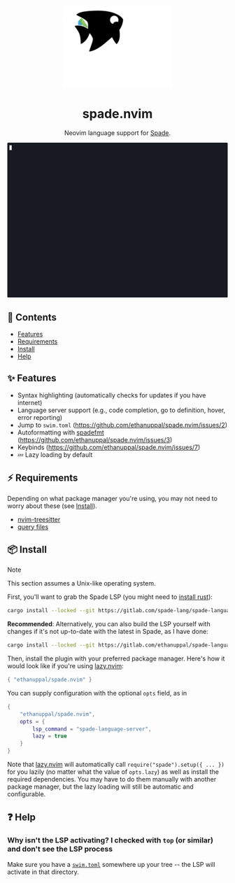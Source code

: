 <div align="center">
 <img src="./assets/logo.svg" width="250px">
 <h1><strong>spade.nvim</strong></h1>
    <p>Neovim language support for <a href="https://spade-lang.org">Spade</a>.</p>
</div>

![Example usage of the plugin](./assets/spade-github-dark.gif)

## 📕 Contents

- [Features](#features)
- [Requirements](#requirements)
- [Install](#install)
- [Help](#help)

<a name="features"></a>

## ✨ Features

- Syntax highlighting (automatically checks for updates if you have internet)
- Language server support (e.g., code completion, go to definition, hover, error reporting)
- Jump to `swim.toml` (<https://github.com/ethanuppal/spade.nvim/issues/2>)
- Autoformatting with [spadefmt](http://github.com/ethanuppal/spadefmt) (<https://github.com/ethanuppal/spade.nvim/issues/3>)
- Keybinds (<https://github.com/ethanuppal/spade.nvim/issues/7>)
- 💤 Lazy loading by default

<a name="requirements"></a>

## ⚡️ Requirements

Depending on what package manager you're using, you may not need to worry about these (see [Install](#install)).

- [nvim-treesitter](https://github.com/nvim-treesitter/nvim-treesitter)
- [query files](https://gitlab.com/spade-lang/spade-vim)

<a name="install"></a>

## 📦 Install

> [!NOTE]
> This section assumes a Unix-like operating system.

First, you'll want to grab the Spade LSP (you might need to [install
rust](https://www.rust-lang.org/tools/install)):

```sh
cargo install --locked --git https://gitlab.com/spade-lang/spade-language-server
```

**Recommended**: Alternatively, you can also build the LSP yourself with changes if it's not up-to-date with the
latest in Spade, as I have done:

```sh
cargo install --locked --git https://gitlab.com/ethanuppal/spade-language-server
```

Then, install the plugin with your preferred package manager.
Here's how it would look like if you're using [lazy.nvim](https://github.com/folke/lazy.nvim):

```lua
{ "ethanuppal/spade.nvim" }
```

You can supply configuration with the optional `opts` field, as in

```lua
{
    "ethanuppal/spade.nvim",
    opts = {
        lsp_command = "spade-language-server",
        lazy = true
    }
}
```

Note that [lazy.nvim](https://github.com/folke/lazy.nvim) will automatically call `require("spade").setup({ ... })` for you lazily (no matter what the value of `opts.lazy`) as well as install the required dependencies.
You may have to do them manually with another package manager, but the lazy
loading will still be automatic and configurable.

<a name="help"></a>

## ❓ Help

### Why isn't the LSP activating? I checked with `top` (or similar) and don't see the LSP process

Make sure you have a [`swim.toml`](https://docs.spade-lang.org/swim_project_configuration/config__Config.html) somewhere up your tree -- the LSP will activate in that directory.
